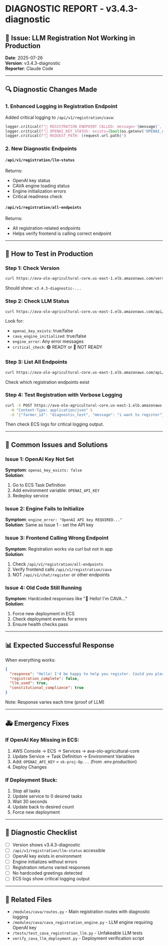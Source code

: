 # DIAGNOSTIC REPORT - v3.4.3-diagnostic

## 🚨 Issue: LLM Registration Not Working in Production

**Date**: 2025-07-26  
**Version**: v3.4.3-diagnostic  
**Reporter**: Claude Code

---

## 🔍 Diagnostic Changes Made

### 1. Enhanced Logging in Registration Endpoint

Added critical logging to `/api/v1/registration/cava`:
```python
logger.critical(f"🚨 REGISTRATION ENDPOINT CALLED: message='{message}', session_id='{session_id}'")
logger.critical(f"🔑 OPENAI_KEY_STATUS: exists={bool(os.getenv('OPENAI_API_KEY'))}, length={len(os.getenv('OPENAI_API_KEY', ''))}")
logger.critical(f"📍 REQUEST_PATH: {request.url.path}")
```

### 2. New Diagnostic Endpoints

#### `/api/v1/registration/llm-status`
Returns:
- OpenAI key status
- CAVA engine loading status
- Engine initialization errors
- Critical readiness check

#### `/api/v1/registration/all-endpoints`
Returns:
- All registration-related endpoints
- Helps verify frontend is calling correct endpoint

---

## 🧪 How to Test in Production

### Step 1: Check Version
```bash
curl https://ava-olo-agricultural-core.us-east-1.elb.amazonaws.com/version
```
Should show: `v3.4.3-diagnostic-...`

### Step 2: Check LLM Status
```bash
curl https://ava-olo-agricultural-core.us-east-1.elb.amazonaws.com/api/v1/registration/llm-status
```
Look for:
- `openai_key_exists`: true/false
- `cava_engine_initialized`: true/false
- `engine_error`: Any error messages
- `critical_check`: 🟢 READY or 🔴 NOT READY

### Step 3: List All Endpoints
```bash
curl https://ava-olo-agricultural-core.us-east-1.elb.amazonaws.com/api/v1/registration/all-endpoints
```
Check which registration endpoints exist

### Step 4: Test Registration with Verbose Logging
```bash
curl -X POST https://ava-olo-agricultural-core.us-east-1.elb.amazonaws.com/api/v1/registration/cava \
  -H "Content-Type: application/json" \
  -d '{"farmer_id": "diagnostic_test", "message": "i want to register"}'
```

Then check ECS logs for critical logging output.

---

## 🎯 Common Issues and Solutions

### Issue 1: OpenAI Key Not Set
**Symptom**: `openai_key_exists: false`  
**Solution**: 
1. Go to ECS Task Definition
2. Add environment variable: `OPENAI_API_KEY`
3. Redeploy service

### Issue 2: Engine Fails to Initialize
**Symptom**: `engine_error: "OpenAI API key REQUIRED..."`  
**Solution**: Same as Issue 1 - set the API key

### Issue 3: Frontend Calling Wrong Endpoint
**Symptom**: Registration works via curl but not in app  
**Solution**: 
1. Check `/api/v1/registration/all-endpoints`
2. Verify frontend calls `/api/v1/registration/cava`
3. NOT `/api/v1/chat/register` or other endpoints

### Issue 4: Old Code Still Running
**Symptom**: Hardcoded responses like "👋 Hello! I'm CAVA..."  
**Solution**: 
1. Force new deployment in ECS
2. Check deployment events for errors
3. Ensure health checks pass

---

## 📊 Expected Successful Response

When everything works:
```json
{
  "response": "Hello! I'd be happy to help you register. Could you please tell me your name?",
  "registration_complete": false,
  "llm_used": true,
  "constitutional_compliance": true
}
```

Note: Response varies each time (proof of LLM)

---

## 🚑 Emergency Fixes

### If OpenAI Key Missing in ECS:
1. AWS Console → ECS → Services → ava-olo-agricultural-core
2. Update Service → Task Definition → Environment Variables
3. Add: `OPENAI_API_KEY` = `sk-proj-Op...` (from .env.production)
4. Deploy Changes

### If Deployment Stuck:
1. Stop all tasks
2. Update service to 0 desired tasks
3. Wait 30 seconds
4. Update back to desired count
5. Force new deployment

---

## 📝 Diagnostic Checklist

- [ ] Version shows v3.4.3-diagnostic
- [ ] `/api/v1/registration/llm-status` accessible
- [ ] OpenAI key exists in environment
- [ ] Engine initializes without errors
- [ ] Registration returns varied responses
- [ ] No hardcoded greetings detected
- [ ] ECS logs show critical logging output

---

## 🔗 Related Files

- `/modules/cava/routes.py` - Main registration routes with diagnostic logging
- `/modules/cava/cava_registration_engine.py` - LLM engine requiring OpenAI key
- `/tests/test_cava_registration_llm.py` - Unfakeable LLM tests
- `verify_cava_llm_deployment.py` - Deployment verification script